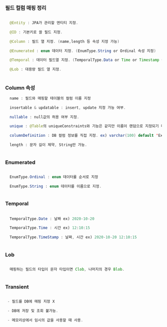 ### 필드 컬럼 매핑 정리



  ```java
  
    @Entity : JPA가 관리할 엔티티 지정.
    
    @ID : 기본키로 쓸 필드 지정.
    
    @Column : 필드 열 지정. (name,length 등 속성 지정 가능)
    
    @Enumerated : enum 데이터 지정. (EnumType.String or Ordinal 속성 지정)
    
    @Temporal : 데이터 필드열 지정. (TemporalType.Data or Time or Timestamp 속성 지정)
    
    @Lob : 대용량 필드 열 지정.
    
  ```
  
### Column 속성

  ```java
    name : 필드와 매핑할 테이블의 컬럼 이름 지정
    
    insertable & updatable : insert, update 지정 가능 여부.
    
    nullable : null값의 허용 여부 지정.
    
    unique : @Table의 uniqueConstraints와 기능은 같지만 이름이 랜덤으로 지정되기 때문에 간단한 제약에 사용.
    
    columnDefinition : DB 컬럼 정보를 직접 지정. ex) varchar(100) default 'Example'
    
    length : 문자 길이 제약, String만 가능.
    
 ```
 
### Enumerated

  ```java
  
    EnumType.Ordinal : enum 데이터를 순서로 지정
    
    EnumType.String : enum 데이터를 이름으로 지정.
    
  ```
  
### Temporal

  ```java
    
    TemporalType.Date : 날짜 ex) 2020-10-20
    
    TemporalType.Time : 시간 ex) 12:10:15
    
    TemporalType.TimeStamp : 날짜, 시간 ex) 2020-10-20 12:10:15
    
  ```
  
### Lob

  ```java
  
    매핑하는 필드의 타입이 문자 타입이면 Clob, 나머지의 경우 Blob.
    
  ```
  
### Transient

  ```java
  
   - 필드를 DB에 매핑 지정 X
   
   - DB에 저장 및 조회 불가능.
   
   - 메모리상에서 임시의 값을 사용할 때 사용.
     
  ```
  
  
  
